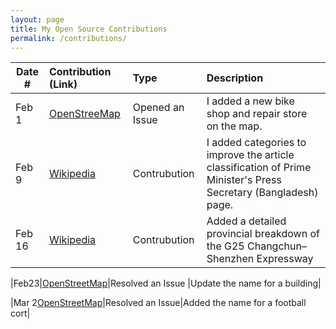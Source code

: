 ```yaml
---
layout: page
title: My Open Source Contributions
permalink: /contributions/
---
```


<!--
Type of the contribution should be "Wikipedia edit", "OpenStreet Map feature", "Documentation", "Course website", "Blog",
"Browser Add-on", etc.

The description should include a brief summary of what you did.

The link should bring us to a public page that shows your contribution. 

Replace the first row with your own contribution. 

-->





| Date #       | Contribution (Link)  | Type  | Description |
|---|:---|:---|:---|
| Feb 1   | [OpenStreeMap](https://www.openstreetmap.org/note/4610491)    | Opened an Issue    |   I added a new bike shop and repair store on the map.    |
|Feb 9     |   [Wikipedia](https://en.wikipedia.org/wiki/Special:Contributions/Harry-Yang040518)   | Contrubution | I added categories to improve the article classification of Prime Minister's Press Secretary (Bangladesh) page.  |  
|Feb 16     |  [Wikipedia](https://en.wikipedia.org/wiki/Special:Contributions/Harry-Yang040518) | Contrubution    | Added a detailed provincial breakdown of the G25 Changchun–Shenzhen Expressway |  

|Feb23|[OpenStreetMap](https://www.openstreetmap.org/note/4481417#map=18/39.987380/116.399438&layers=N)|Resolved  an Issue |Update the name for a building|

|Mar 2[OpenStreetMap](https://www.openstreetmap.org/note/4500592#map=17/39.971241/116.309938&layers=N)|Resolved  an Issue|Added the name for a football cort|